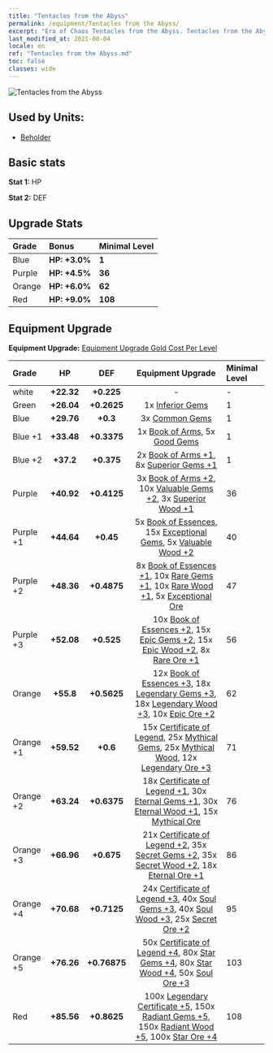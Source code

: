 ```yaml
---
title: "Tentacles from the Abyss"
permalink: /equipment/Tentacles from the Abyss/
excerpt: "Era of Chaos Tentacles from the Abyss. Tentacles from the Abyss"
last_modified_at: 2021-08-04
locale: en
ref: "Tentacles from the Abyss.md"
toc: false
classes: wide
---
```


  ![Tentacles from the Abyss](/images/e/e_7034.png)

## Used by Units:

* [Beholder](/units/Beholder/) 


## Basic stats
 **Stat 1:** HP

 **Stat 2:** DEF

## Upgrade Stats

  |     Grade    |   Bonus | Minimal Level | 
  |:-------------|:--------|:--------------| 
  | Blue | **HP: +3.0%** | **1** | 
  | Purple | **HP: +4.5%** | **36** | 
  | Orange | **HP: +6.0%** | **62** | 
  | Red | **HP: +9.0%** | **108** | 


## Equipment Upgrade
 **Equipment Upgrade:** [Equipment Upgrade Gold Cost Per Level](/equipment/EquipmentUpgradeCostPerLevel/) 

  |          Grade      | HP | DEF | Equipment Upgrade | Minimal Level |
  |:--------------------|:---------:|:---------:|:----------------:|:--------------|
  | white | **+22.32** | **+0.225** | - | - |
  | Green | **+26.04** | **+0.2625** | 1x [Inferior Gems](/Items/mat_4/) | 1 |
  | Blue | **+29.76** | **+0.3** | 3x [Common Gems](/Items/mat_10/) | 1 |
  | Blue +1 | **+33.48** | **+0.3375** | 1x [Book of Arms](/Items/mat_18/), 5x [Good Gems](/Items/mat_16/) | 1 |
  | Blue +2 | **+37.2** | **+0.375** | 2x [Book of Arms +1](/Items/mat_25/), 8x [Superior Gems +1](/Items/mat_23/) | 1 |
  | Purple | **+40.92** | **+0.4125** | 3x [Book of Arms +2](/Items/mat_32/), 10x [Valuable Gems +2](/Items/mat_30/), 3x [Superior Wood +1](/Items/mat_20/) | 36 |
  | Purple +1 | **+44.64** | **+0.45** | 5x [Book of Essences](/Items/mat_39/), 15x [Exceptional Gems](/Items/mat_37/), 5x [Valuable Wood +2](/Items/mat_27/) | 40 |
  | Purple +2 | **+48.36** | **+0.4875** | 8x [Book of Essences +1](/Items/mat_46/), 10x [Rare Gems +1](/Items/mat_44/), 10x [Rare Wood +1](/Items/mat_41/), 5x [Exceptional Ore](/Items/mat_33/) | 47 |
  | Purple +3 | **+52.08** | **+0.525** | 10x [Book of Essences +2](/Items/mat_53/), 15x [Epic Gems +2](/Items/mat_51/), 15x [Epic Wood +2](/Items/mat_48/), 8x [Rare Ore +1](/Items/mat_40/) | 56 |
  | Orange | **+55.8** | **+0.5625** | 12x [Book of Essences +3](/Items/mat_60/), 18x [Legendary Gems +3](/Items/mat_58/), 18x [Legendary Wood +3](/Items/mat_55/), 10x [Epic Ore +2](/Items/mat_47/) | 62 |
  | Orange +1 | **+59.52** | **+0.6** | 15x [Certificate of Legend](/Items/mat_67/), 25x [Mythical Gems](/Items/mat_65/), 25x [Mythical Wood](/Items/mat_62/), 12x [Legendary Ore +3](/Items/mat_54/) | 71 |
  | Orange +2 | **+63.24** | **+0.6375** | 18x [Certificate of Legend +1](/Items/mat_74/), 30x [Eternal Gems +1](/Items/mat_72/), 30x [Eternal Wood +1](/Items/mat_69/), 15x [Mythical Ore](/Items/mat_61/) | 76 |
  | Orange +3 | **+66.96** | **+0.675** | 21x [Certificate of Legend +2](/Items/mat_81/), 35x [Secret Gems +2](/Items/mat_79/), 35x [Secret Wood +2](/Items/mat_76/), 18x [Eternal Ore +1](/Items/mat_68/) | 86 |
  | Orange +4 | **+70.68** | **+0.7125** | 24x [Certificate of Legend +3](/Items/mat_88/), 40x [Soul Gems +3](/Items/mat_86/), 40x [Soul Wood +3](/Items/mat_83/), 25x [Secret Ore +2](/Items/mat_75/) | 95 |
  | Orange +5 | **+76.26** | **+0.76875** | 50x [Certificate of Legend +4](/Items/mat_95/), 80x [Star Gems +4](/Items/mat_93/), 80x [Star Wood +4](/Items/mat_90/), 50x [Soul Ore +3](/Items/mat_82/) | 103 |
  | Red | **+85.56** | **+0.8625** | 100x [Legendary Certificate +5](/Items/mat_102/), 150x [Radiant Gems +5](/Items/mat_100/), 150x [Radiant Wood +5](/Items/mat_97/), 100x [Star Ore +4](/Items/mat_89/) | 108 |

